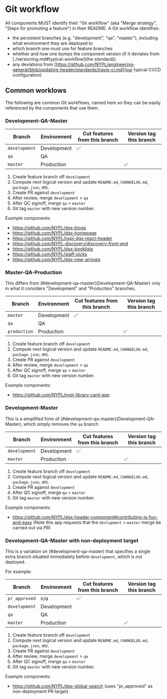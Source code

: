 # Git workflow

All components MUST identify their "Git workflow" (aka "Merge strategy", "Steps for promoting a feature") in their README. A Git workflow identifies:

 * the persistent branches (e.g. "development", "qa", "master"), including what environment they are deployed to
 * which branch one must use for feature branches
 * whether and how one bumps the component version (if it deviates from [./versioning.md#typical-workflow](the standard)).
 * any deviations from [https://github.com/NYPL/engineering-general/blob/updating-header/standards/travis-ci.md](our typical CI/CD configuration)

## Common worklows

The following are common Git workflows, named here so they can be easily referenced by the components that use them.

### Development-QA-Master

| Branch        | Environment | Cut features from this branch | Version tag this branch |
|---------------|-------------|-------------------------------|-------------------------|
| `development` | Development | ✅                            |                         |
| `qa`          | QA          |                               |                         |
| `master`      | Production  |                               | ✅                      |

1. Create feature branch off `development`
1. Compute next logical version and update `README.md`, `CHANGELOG.md`, `package.json`, etc.
1. Create PR against `development`
1. After review, merge `development` > `qa`
1. After QC signoff, merge `qa` > `master`
1. Git tag `master` with new version number.

Example components:
 * https://github.com/NYPL/dgx-blogs
 * https://github.com/NYPL/dgx-homepage
 * https://github.com/NYPL/nypl-dgx-react-header
 * https://github.com/NYPL-discovery/discovery-front-end
 * https://github.com/NYPL/dgx-booklists
 * https://github.com/NYPL/staff-picks
 * https://github.com/NYPL/dgx-new-arrivals

### Master-QA-Production

This differs from (#development-qa-master)(Development-QA-Master) only in what it considers "Development" and "Production" branches.

| Branch        | Environment | Cut features from this branch | Version tag this branch |
|---------------|-------------|-------------------------------|-------------------------|
| `master`      | Development | ✅                            |                         |
| `qa`          | QA          |                               |                         |
| `production`  | Production  |                               | ✅                      |

1. Create feature branch off `development`
1. Compute next logical version and update `README.md`, `CHANGELOG.md`, `package.json`, etc.
1. Create PR against `development`
1. After review, merge `development` > `qa`
1. After QC signoff, merge `qa` > `master`
1. Git tag `master` with new version number.

Example components:
 * https://github.com/NYPL/nypl-library-card-app

### Development-Master

This is a simplified form of (#development-qa-master)(Development-QA-Master), which simply removes the `qa` branch.

| Branch        | Environment | Cut features from this branch | Version tag this branch |
|---------------|-------------|-------------------------------|-------------------------|
| `development` | Development | ✅                            |                         |
| `master`      | Production  |                               | ✅                      |

1. Create feature branch off `development`
1. Compute next logical version and update `README.md`, `CHANGELOG.md`, `package.json`, etc.
1. Create PR against `development`
1. After QC signoff, merge `qa` > `master`
1. Git tag `master` with new version number.

Example components:
 * https://github.com/NYPL/dgx-header-component#contributing-is-fun-and-easy (Note this app requests that the `devlopment` > `master` merge be carried out via PR)

### Development-QA-Master with non-deployment target

This is a variation on (#development-qa-master) that specifies a single extra branch situated immediately before `development`, which is not deployed.

For example:

| Branch        | Environment | Cut features from this branch | Version tag this branch |
|---------------|-------------|-------------------------------|-------------------------|
| `pr_approved` | n/a         | ✅                            |                         |
| `development` | Development |                               |                         |
| `qa`          | QA          |                               |                         |
| `master`      | Production  |                               | ✅                      |

1. Create feature branch off `development`
1. Compute next logical version and update `README.md`, `CHANGELOG.md`, `package.json`, etc.
1. Create PR against `development`
1. After review, merge `development` > `qa`
1. After QC signoff, merge `qa` > `master`
1. Git tag `master` with new version number.


Example components:
 * https://github.com/NYPL/dgx-global-search (uses "pr_approved" as non-deployment PR target)
